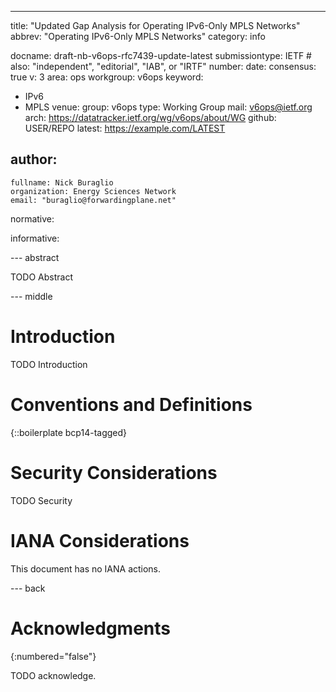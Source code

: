 ---
title: "Updated Gap Analysis for Operating IPv6-Only MPLS Networks"
abbrev: "Operating IPv6-Only MPLS Networks"
category: info

docname: draft-nb-v6ops-rfc7439-update-latest
submissiontype: IETF  # also: "independent", "editorial", "IAB", or "IRTF"
number:
date:
consensus: true
v: 3
area: ops
workgroup: v6ops
keyword:
 - IPv6
 - MPLS
venue:
  group: v6ops
  type: Working Group
  mail: v6ops@ietf.org
  arch: https://datatracker.ietf.org/wg/v6ops/about/WG
  github: USER/REPO
  latest: https://example.com/LATEST

author:
 -
    fullname: Nick Buraglio
    organization: Energy Sciences Network
    email: "buraglio@forwardingplane.net"

normative:

informative:


--- abstract

TODO Abstract


--- middle

# Introduction

TODO Introduction


# Conventions and Definitions

{::boilerplate bcp14-tagged}


# Security Considerations

TODO Security


# IANA Considerations

This document has no IANA actions.


--- back

# Acknowledgments
{:numbered="false"}

TODO acknowledge.

